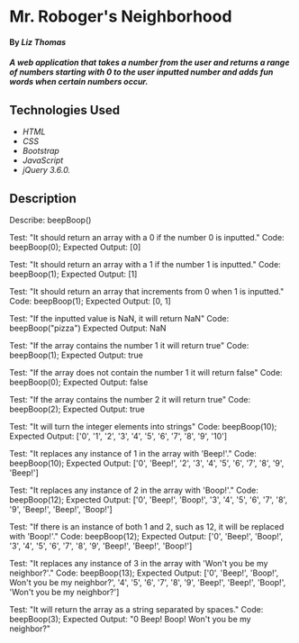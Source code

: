 # Mr. Roboger's Neighborhood

#### By _Liz Thomas_

#### _A web application that takes a number from the user and returns a range of numbers starting with 0 to the user inputted number and adds fun words when certain numbers occur._

## Technologies Used

* _HTML_
* _CSS_
* _Bootstrap_
* _JavaScript_
* _jQuery 3.6.0._

## Description


Describe: beepBoop()

Test: "It should return an array with a 0 if the number 0 is inputted."
Code: 
beepBoop(0);
Expected Output: [0]

Test: "It should return an array with a 1 if the number 1 is inputted."
Code:
beepBoop(1);
Expected Output: [1]

Test: "It should return an array that increments from 0 when 1 is inputted."
Code:
beepBoop(1);
Expected Output: [0, 1]

Test: "If the inputted value is NaN, it will return NaN"
Code: beepBoop("pizza")
Expected Output: NaN


Test: "If the array contains the number 1 it will return true"
Code: beepBoop(1);
Expected Output: true

Test: "If the array does not contain the number 1 it will return false"
Code: beepBoop(0);
Expected Output: false

Test: "If the array contains the number 2 it will return true"
Code: beepBoop(2);
Expected Output: true

Test: "It will turn the integer elements into strings"
Code:
beepBoop(10);
Expected Output: ['0', '1', '2', '3', '4', '5', '6', '7', '8', '9', '10']

Test: "It replaces any instance of 1 in the array with 'Beep!'."
Code:
beepBoop(10);
Expected Output: ['0', 'Beep!', '2', '3', '4', '5', '6', '7', '8', '9', 'Beep!']

Test: "It replaces any instance of 2 in the array with 'Boop!'."
Code:
beepBoop(12);
Expected Output: ['0', 'Beep!', 'Boop!', '3', '4', '5', '6', '7', '8', '9', 'Beep!', 'Beep!', 'Boop!']

Test: "If there is an instance of both 1 and 2, such as 12, it will be replaced with 'Boop!'."
Code:
beepBoop(12);
Expected Output: ['0', 'Beep!', 'Boop!', '3', '4', '5', '6', '7', '8', '9', 'Beep!', 'Beep!', 'Boop!']

Test: "It replaces any instance of 3 in the array with 'Won't you be my neighbor?'."
Code:
beepBoop(13);
Expected Output: ['0', 'Beep!', 'Boop!', Won't you be my neighbor?', '4', '5', '6', '7', '8', '9', 'Beep!', 'Beep!', 'Boop!', 'Won't you be my neighbor?']

Test: "It will return the array as a string separated by spaces."
Code:
beepBoop(3);
Expected Output: "0 Beep! Boop! Won't you be my neighbor?"